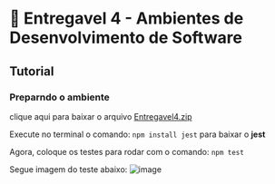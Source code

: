 # :pencil: Entregavel 4 - Ambientes de Desenvolvimento de Software

## Tutorial
### Preparndo o ambiente
clique aqui para baixar o arquivo [Entregavel4.zip](https://github.com/natan0r/ambientes-desv-software/files/9993989/Entregavel4.zip)

Execute no terminal o comando: `npm install jest` para baixar o **jest**

Agora, coloque os testes para rodar com o comando: `npm test`

Segue imagem do teste abaixo:
![image](https://user-images.githubusercontent.com/110478072/201723667-578e2303-1e43-4be4-8200-1bbaa87b6e09.png)
